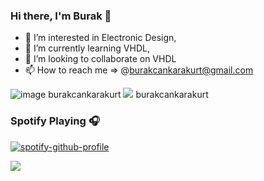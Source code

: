 ### Hi there, I'm Burak 👋

- 👀 I’m interested in Electronic Design,
- 🌱 I’m currently learning VHDL,
- 💞️ I’m looking to collaborate on VHDL
- 📫 How to reach me => @burakcankarakurt@gmail.com


![image]({https://img.shields.io/badge/LinkedIn-0077B5?style=for-the-badge&logo=linkedin&logoColor=white}) burakcankarakurt
<img src="https://img.shields.io/badge/LinkedIn-0077B5?style=for-the-badge&logo=linkedin&logoColor=white" /> burakcankarakurt

### Spotify Playing 🎧
[![spotify-github-profile](https://spotify-github-profile.vercel.app/api/view?uid=11154712196&cover_image=true&theme=default)](https://github.com/kittinan/spotify-github-profile)

![](https://komarev.com/ghpvc/?username=jellybeanist&style=flat-square)


<!---
jellybeanist/jellybeanist is a ✨ special ✨ repository because its `README.md` (this file) appears on your GitHub profile.
You can click the Preview link to take a look at your changes.
--->
